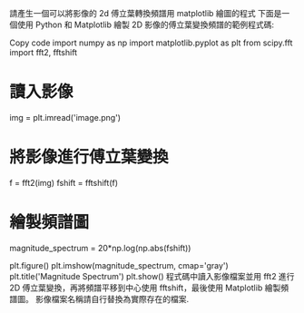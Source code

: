 請產生一個可以將影像的 2d 傅立葉轉換頻譜用 matplotlib 繪圖的程式
下面是一個使用 Python 和 Matplotlib 繪製 2D 影像的傅立葉變換頻譜的範例程式碼:

Copy code
import numpy as np
import matplotlib.pyplot as plt
from scipy.fft import fft2, fftshift

# 讀入影像
img = plt.imread('image.png')

# 將影像進行傅立葉變換
f = fft2(img)
fshift = fftshift(f)

# 繪製頻譜圖
magnitude_spectrum = 20*np.log(np.abs(fshift))

plt.figure()
plt.imshow(magnitude_spectrum, cmap='gray')
plt.title('Magnitude Spectrum')
plt.show()
程式碼中讀入影像檔案並用 fft2 進行 2D 傅立葉變換，再將頻譜平移到中心使用 fftshift，最後使用 Matplotlib 繪製頻譜圖。
影像檔案名稱請自行替換為實際存在的檔案.